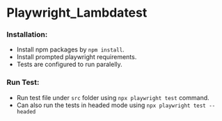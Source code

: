 # Playwright_Lambdatest

<h3> Installation: </h3>

- Install npm packages by `npm install`.
- Install prompted playwright requirements.
- Tests are configured to run paralelly.

<h3> Run Test: </h3>

- Run test file under `src` folder using `npx playwright test` command.
- Can also run the tests in headed mode using `npx playwright test --headed`
